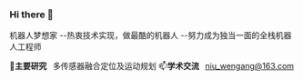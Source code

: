 ### Hi there 👋
机器人梦想家
--热衷技术实现，做最酷的机器人
--努力成为独当一面的全栈机器人工程师

🔭**主要研究**&ensp; 多传感器融合定位及运动规划
📫**学术交流**&ensp; niu_wengang@163.com 
